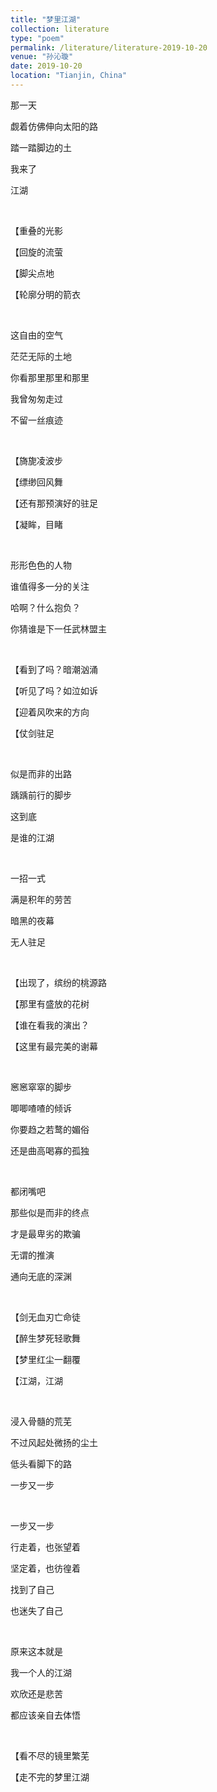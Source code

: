 ```yaml
---
title: "梦里江湖"
collection: literature
type: "poem"
permalink: /literature/literature-2019-10-20
venue: "孙沁璇"
date: 2019-10-20
location: "Tianjin, China"
---
```


那一天

觑着仿佛伸向太阳的路

踏一踏脚边的土

我来了

江湖

<br>

【重叠的光影

【回旋的流萤

【脚尖点地

【轮廓分明的箭衣

<br>

这自由的空气

茫茫无际的土地

你看那里那里和那里

我曾匆匆走过

不留一丝痕迹

<br>

【旖旎凌波步

【缥缈回风舞

【还有那预演好的驻足

【凝眸，目睹

<br>

形形色色的人物

谁值得多一分的关注

哈啊？什么抱负？

你猜谁是下一任武林盟主

<br>

【看到了吗？暗潮汹涌

【听见了吗？如泣如诉

【迎着风吹来的方向

【仗剑驻足

<br>

似是而非的出路

踽踽前行的脚步

这到底

是谁的江湖

<br>

一招一式

满是积年的劳苦

暗黑的夜幕

无人驻足

<br>

【出现了，缤纷的桃源路

【那里有盛放的花树

【谁在看我的演出？

【这里有最完美的谢幕

<br>

窸窸窣窣的脚步

唧唧喳喳的倾诉

你要趋之若鹜的媚俗

还是曲高喝寡的孤独

<br>

都闭嘴吧

那些似是而非的终点

才是最卑劣的欺骗

无谓的推演

通向无底的深渊

<br>

【剑无血刃亡命徒

【醉生梦死轻歌舞

【梦里红尘一翻覆

【江湖，江湖

<br>

浸入骨髓的荒芜

不过风起处微扬的尘土

低头看脚下的路

一步又一步

<br>

一步又一步

行走着，也张望着

坚定着，也彷徨着

找到了自己

也迷失了自己

<br>

原来这本就是

我一个人的江湖

欢欣还是悲苦

都应该亲自去体悟

<br>

【看不尽的镜里繁芜

【走不完的梦里江湖
